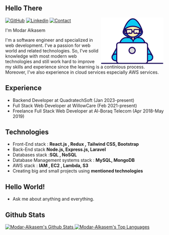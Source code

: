 <h2> Hello There </h2>

<img align="right" src="https://raw.githubusercontent.com/modarAlkasem/modarAlkasem/main/assets/Developer.gif" width='200'/>

[![GitHub](https://img.shields.io/badge/SUPPORT%20AT-GITHUB-blue?style=for-the-badge&logo=github)](https://github.com/modarAlkasem) [![Linkedin](https://img.shields.io/badge/MY%20PROFILE-Linkedin-blue?style=for-the-badge&logo=linkedin)](https://www.linkedin.com/in/modar-alkasem) 
 [![Contact](https://img.shields.io/badge/CONTACT-GMAIL-red?style=for-the-badge&logo=gmail&logoColor=white)](mailto:modaralkasem@gmail.com)
 
I'm Modar Alkasem

<p>I'm a software engineer and specialized in web  development. I've a passion for web world and related technologies. So, I've solid knowledge with most modern web technologies  and still work hard to improve my skills and experience since the learning is a continious process. Moreover, I've also experience in cloud services especially AWS services.</p>
  
## Experience

- Backend Developer at QuadratechSoft (Jan 2023-present)
- Full Stack Web Developer at WillowCare (Feb 2021-present)
- Freelance Full Stack Web Developer at Al-Boraq Telecom (Apr 2018-May 2019)

## Technologies
- Front-End stack :  **React.js , Redux , Tailwind CSS, Bootstrap**
- Back-End stack **Node.js, Express.js, Laravel**
- Databases stack :**SQL , NoSQL**
- Database Management systems stack : **MySQL, MongoDB**
- AWS stack : **IAM , EC2 , Lambda, S3**
- Creating big and small projects using **mentioned technologies**


## Hello World! 
- Ask me about anything and everything.

## Github Stats

<a href="https://github.com/modarAlkasem/modarAlkasem">
 <img alt="Modar-Alkasem's Github Stats" src="https://github-readme-stats.vercel.app/api/?username=modarAlkasem&show_icons=true&count_private=true&theme=react&hide_border=true&bg_color=1F222E&title_color=F85D7F&icon_color=F8D866" height="192px"/>
</a>
<a href="https://github.com/modarAlkasem/modarAlkasem">
 <img alt="Modar-Alkasem's Top Languages" src="https://github-readme-stats.vercel.app/api/top-langs/?username=modarAlkasem&langs_count=8&layout=compact&theme=react&hide_border=true&bg_color=1F222E&title_color=F85D7F&icon_color=F8D866&hide=Jupyter%20Notebook" height="192px"/>
 </a>
